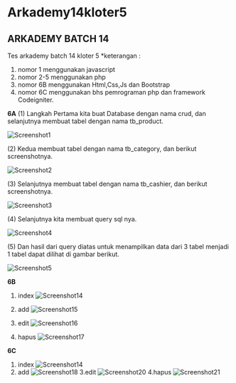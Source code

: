 # Arkademy14kloter5

## ARKADEMY BATCH 14

Tes arkademy batch 14 kloter 5
*keterangan :
1. nomor 1 menggunakan javascript
2. nomor 2-5 menggunakan php
3. nomor 6B menggunakan Html,Css,Js dan Bootstrap
4. nomor 6C menggunakan bhs pemrograman php dan framework Codeigniter.


<!-- Screenshot -->
**6A**
(1) Langkah Pertama kita buat Database dengan nama crud, dan selanjutnya membuat tabel dengan nama tb_product.

![Screenshot1](https://user-images.githubusercontent.com/42709965/73130687-cae70600-402f-11ea-9d42-1241f18bf7ee.png)

(2) Kedua membuat tabel dengan nama tb_category, dan berikut screenshotnya.

![Screenshot2](https://user-images.githubusercontent.com/42709965/73130951-dee13680-4034-11ea-996e-e74af6a80dba.png)

(3) Selanjutnya membuat tabel dengan nama tb_cashier, dan berikut screenshotnya.

![Screenshot3](https://user-images.githubusercontent.com/42709965/73130956-fd473200-4034-11ea-95a5-297f5aa6d49e.png)

(4) Selanjutnya kita membuat query sql nya.

![Screenshot4](https://user-images.githubusercontent.com/42709965/73130962-25369580-4035-11ea-8fe5-bc31d032f1be.png)

(5) Dan hasil dari query diatas untuk menampilkan data dari 3 tabel menjadi 1 tabel dapat dilihat di gambar berikut.

![Screenshot5](https://user-images.githubusercontent.com/42709965/73130963-3384b180-4035-11ea-822a-5c87466bdf18.png)

**6B**
1. index
![Screenshot14](https://user-images.githubusercontent.com/42709965/73130972-4dbe8f80-4035-11ea-936d-53e41814d418.png)

2. add
![Screenshot15](https://user-images.githubusercontent.com/42709965/73130973-50b98000-4035-11ea-80a5-c6841e8bce1d.png)

3. edit
![Screenshot16](https://user-images.githubusercontent.com/42709965/73130974-53b47080-4035-11ea-9b1e-66a1ea10587c.png)

4. hapus
![Screenshot17](https://user-images.githubusercontent.com/42709965/73130976-5747f780-4035-11ea-90b0-fde2298f7cc7.png)

**6C**
1. index
![Screenshot14](https://user-images.githubusercontent.com/42709965/73130972-4dbe8f80-4035-11ea-936d-53e41814d418.png)
2. add
![Screenshot18](https://user-images.githubusercontent.com/42709965/73130988-8f4f3a80-4035-11ea-8234-42dd279efb36.png)
3.edit
![Screenshot20](https://user-images.githubusercontent.com/42709965/73130990-9118fe00-4035-11ea-98ff-07e9341e2d38.png)
4.hapus
![Screenshot21](https://user-images.githubusercontent.com/42709965/73130992-937b5800-4035-11ea-8e80-7082fc107679.png)

